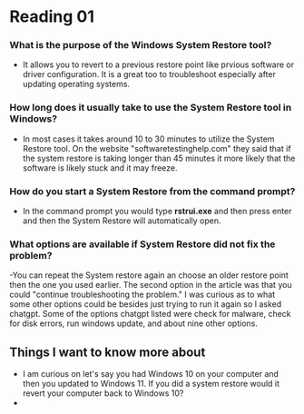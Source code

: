 # Reading 01 

### What is the purpose of the Windows System Restore tool?
  - It allows you to revert to a previous restore point like prvious software or driver configuration. It is a great too to troubleshoot especially after updating operating systems.
### How long does it usually take to use the System Restore tool in Windows?
  - In most cases it takes around 10 to 30 minutes to utilize the System Restore tool. On the website "softwaretestinghelp.com" they said that if the system restore is taking longer than 45 minutes it more likely that the software is likely stuck and it may freeze. 
### How do you start a System Restore from the command prompt?
  - In the command prompt you would type **rstrui.exe** and then press enter and then the System Restore will automatically open.
### What options are available if System Restore did not fix the problem?
  -You can repeat the System restore again an choose an older restore point then the one you used earlier. The second option in the article was that you could "continue troubleshooting the problem." I was curious as to what some other options could be besides just trying to run it again so I asked chatgpt. Some of the options chatgpt listed were check for malware, check for disk errors, run windows update, and about nine other options. 

## Things I want to know more about
- I am curious on let's say you had Windows 10 on your computer and then you updated to Windows 11. If you did a system restore would it revert your computer back to Windows 10?
- 
